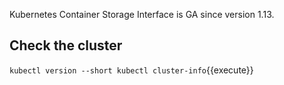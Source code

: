 Kubernetes Container Storage Interface is GA since version 1.13.

## Check the cluster

`
kubectl version --short
kubectl cluster-info
`{{execute}}